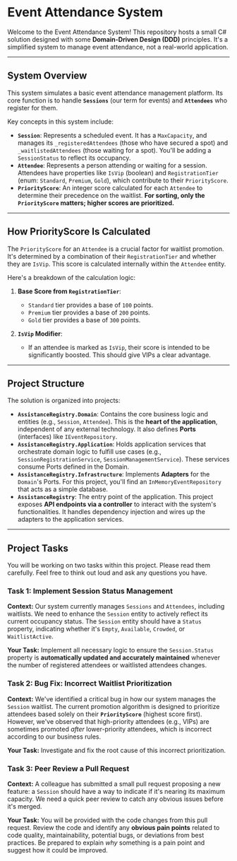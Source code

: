 # Event Attendance System

Welcome to the Event Attendance System! This repository hosts a small C# solution designed with some **Domain-Driven Design (DDD)** principles. It's a simplified system to manage event attendance, not a real-world application.

---

## System Overview

This system simulates a basic event attendance management platform. Its core function is to handle **`Sessions`** (our term for events) and **`Attendees`** who register for them.

Key concepts in this system include:

* **`Session`**: Represents a scheduled event. It has a `MaxCapacity`, and manages its `_registeredAttendees` (those who have secured a spot) and `_waitlistedAttendees` (those waiting for a spot). You'll be adding a `SessionStatus` to reflect its occupancy.
* **`Attendee`**: Represents a person attending or waiting for a session. Attendees have properties like `IsVip` (boolean) and `RegistrationTier` (enum: `Standard`, `Premium`, `Gold`), which contribute to their `PriorityScore`.
* **`PriorityScore`**: An integer score calculated for each `Attendee` to determine their precedence on the waitlist. **For sorting, only the `PriorityScore` matters; higher scores are prioritized.**

---

## How PriorityScore Is Calculated

The `PriorityScore` for an `Attendee` is a crucial factor for waitlist promotion. It's determined by a combination of their `RegistrationTier` and whether they are `IsVip`. This score is calculated internally within the `Attendee` entity.

Here's a breakdown of the calculation logic:

1.  **Base Score from `RegistrationTier`**:
    * `Standard` tier provides a base of `100` points.
    * `Premium` tier provides a base of `200` points.
    * `Gold` tier provides a base of `300` points.

2.  **`IsVip` Modifier**:
    * If an attendee is marked as `IsVip`, their score is intended to be significantly boosted. This should give VIPs a clear advantage.

---

## Project Structure

The solution is organized into projects:

* **`AssistanceRegistry.Domain`**: Contains the core business logic and entities (e.g., `Session`, `Attendee`). This is the **heart of the application**, independent of any external technology. It also defines **Ports** (interfaces) like `IEventRepository`.
* **`AssistanceRegistry.Application`**: Holds application services that orchestrate domain logic to fulfill use cases (e.g., `SessionRegistrationService`, `SessionManagementService`). These services consume Ports defined in the Domain.
* **`AssistanceRegistry.Infrastructure`**: Implements **Adapters** for the `Domain`'s Ports. For this project, you'll find an `InMemoryEventRepository` that acts as a simple database.
* **`AssistanceRegistry`**: The entry point of the application. This project exposes **API endpoints via a controller** to interact with the system's functionalities. It handles dependency injection and wires up the adapters to the application services.

---

## Project Tasks

You will be working on two tasks within this project. Please read them carefully. Feel free to think out loud and ask any questions you have.

### Task 1: Implement Session Status Management 

**Context:**
Our system currently manages `Sessions` and `Attendees`, including waitlists. We need to enhance the `Session` entity to actively reflect its current occupancy status. The `Session` entity should have a `Status` property, indicating whether it's `Empty`, `Available`, `Crowded`, or `WaitlistActive`.

**Your Task:**
Implement all necessary logic to ensure the `Session.Status` property is **automatically updated and accurately maintained** whenever the number of registered attendees or waitlisted attendees changes.

### Task 2: Bug Fix: Incorrect Waitlist Prioritization 

**Context:**
We've identified a critical bug in how our system manages the `Session` waitlist. The current promotion algorithm is designed to prioritize attendees based solely on their **`PriorityScore`** (highest score first). However, we've observed that high-priority attendees (e.g., VIPs) are sometimes promoted *after* lower-priority attendees, which is incorrect according to our business rules.

**Your Task:**
Investigate and fix the root cause of this incorrect prioritization.

### Task 3: Peer Review a Pull Request

**Context:**
A colleague has submitted a small pull request proposing a new feature: a `Session` should have a way to indicate if it's nearing its maximum capacity. We need a quick peer review to catch any obvious issues before it's merged.

**Your Task:**
You will be provided with the code changes from this pull request. Review the code and identify any **obvious pain points** related to code quality, maintainability, potential bugs, or deviations from best practices. Be prepared to explain *why* something is a pain point and suggest how it could be improved.
